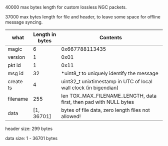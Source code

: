 

   40000 max bytes length for custom lossless NGC packets.

   37000 max bytes length for file and header, to leave some space for offline message syncing.


| what      | Length in bytes| Contents                                           |
|------     |--------        |------------------                                  |
| magic     |       6        |  0x667788113435                                    |
| version   |       1        |  0x01                                              |
| pkt id    |       1        |  0x11                                              |
| msg id    |      32        | *uint8_t  to uniquely identify the message         |
| create ts |       4        |  uint32_t unixtimestamp in UTC of local wall clock (in bigendian) |
| filename  |     255        |  len TOX_MAX_FILENAME_LENGTH,  data first, then pad with NULL bytes          |
| data      |[1, 36701]      |  bytes of file data, zero length files not allowed!|


header size: 299 bytes

data   size: 1 - 36701 bytes

